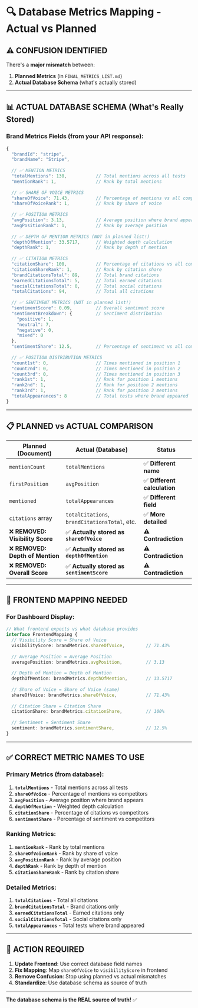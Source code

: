 # 🔍 Database Metrics Mapping - Actual vs Planned

## ⚠️ **CONFUSION IDENTIFIED**

There's a **major mismatch** between:
1. **Planned Metrics** (in `FINAL_METRICS_LIST.md`)
2. **Actual Database Schema** (what's actually stored)

---

## 📊 **ACTUAL DATABASE SCHEMA** (What's Really Stored)

### **Brand Metrics Fields** (from your API response):
```javascript
{
  "brandId": "stripe",
  "brandName": "Stripe",
  
  // ✅ MENTION METRICS
  "totalMentions": 130,           // Total mentions across all tests
  "mentionRank": 1,               // Rank by total mentions
  
  // ✅ SHARE OF VOICE METRICS  
  "shareOfVoice": 71.43,          // Percentage of mentions vs all competitors
  "shareOfVoiceRank": 1,          // Rank by share of voice
  
  // ✅ POSITION METRICS
  "avgPosition": 3.13,            // Average position where brand appears
  "avgPositionRank": 1,           // Rank by average position
  
  // ✅ DEPTH OF MENTION METRICS (NOT in planned list!)
  "depthOfMention": 33.5717,      // Weighted depth calculation
  "depthRank": 1,                 // Rank by depth of mention
  
  // ✅ CITATION METRICS
  "citationShare": 100,           // Percentage of citations vs all competitors
  "citationShareRank": 1,         // Rank by citation share
  "brandCitationsTotal": 89,      // Total brand citations
  "earnedCitationsTotal": 5,      // Total earned citations
  "socialCitationsTotal": 0,      // Total social citations
  "totalCitations": 94,           // Total all citations
  
  // ✅ SENTIMENT METRICS (NOT in planned list!)
  "sentimentScore": 0.09,         // Overall sentiment score
  "sentimentBreakdown": {         // Sentiment distribution
    "positive": 1,
    "neutral": 7, 
    "negative": 0,
    "mixed": 0
  },
  "sentimentShare": 12.5,         // Percentage of sentiment vs all competitors
  
  // ✅ POSITION DISTRIBUTION METRICS
  "count1st": 0,                  // Times mentioned in position 1
  "count2nd": 0,                  // Times mentioned in position 2  
  "count3rd": 0,                  // Times mentioned in position 3
  "rank1st": 1,                   // Rank for position 1 mentions
  "rank2nd": 1,                   // Rank for position 2 mentions
  "rank3rd": 1,                   // Rank for position 3 mentions
  "totalAppearances": 8           // Total tests where brand appeared
}
```

---

## 📋 **PLANNED vs ACTUAL COMPARISON**

| **Planned (Document)** | **Actual (Database)** | **Status** |
|------------------------|----------------------|------------|
| `mentionCount` | `totalMentions` | ✅ **Different name** |
| `firstPosition` | `avgPosition` | ✅ **Different calculation** |
| `mentioned` | `totalAppearances` | ✅ **Different field** |
| `citations` array | `totalCitations`, `brandCitationsTotal`, etc. | ✅ **More detailed** |
| ❌ **REMOVED: Visibility Score** | ✅ **Actually stored as `shareOfVoice`** | ⚠️ **Contradiction** |
| ❌ **REMOVED: Depth of Mention** | ✅ **Actually stored as `depthOfMention`** | ⚠️ **Contradiction** |
| ❌ **REMOVED: Overall Score** | ✅ **Actually stored as `sentimentScore`** | ⚠️ **Contradiction** |

---

## 🎯 **FRONTEND MAPPING NEEDED**

### **For Dashboard Display**:
```typescript
// What frontend expects vs what database provides
interface FrontendMapping {
  // Visibility Score = Share of Voice
  visibilityScore: brandMetrics.shareOfVoice,        // 71.43%
  
  // Average Position = Average Position  
  averagePosition: brandMetrics.avgPosition,         // 3.13
  
  // Depth of Mention = Depth of Mention
  depthOfMention: brandMetrics.depthOfMention,       // 33.5717
  
  // Share of Voice = Share of Voice (same)
  shareOfVoice: brandMetrics.shareOfVoice,           // 71.43%
  
  // Citation Share = Citation Share
  citationShare: brandMetrics.citationShare,         // 100%
  
  // Sentiment = Sentiment Share
  sentiment: brandMetrics.sentimentShare,            // 12.5%
}
```

---

## ✅ **CORRECT METRIC NAMES TO USE**

### **Primary Metrics** (from database):
1. **`totalMentions`** - Total mentions across all tests
2. **`shareOfVoice`** - Percentage of mentions vs competitors  
3. **`avgPosition`** - Average position where brand appears
4. **`depthOfMention`** - Weighted depth calculation
5. **`citationShare`** - Percentage of citations vs competitors
6. **`sentimentShare`** - Percentage of sentiment vs competitors

### **Ranking Metrics**:
1. **`mentionRank`** - Rank by total mentions
2. **`shareOfVoiceRank`** - Rank by share of voice
3. **`avgPositionRank`** - Rank by average position
4. **`depthRank`** - Rank by depth of mention
5. **`citationShareRank`** - Rank by citation share

### **Detailed Metrics**:
1. **`totalCitations`** - Total all citations
2. **`brandCitationsTotal`** - Brand citations only
3. **`earnedCitationsTotal`** - Earned citations only
4. **`socialCitationsTotal`** - Social citations only
5. **`totalAppearances`** - Total tests where brand appeared

---

## 🚨 **ACTION REQUIRED**

1. **Update Frontend**: Use correct database field names
2. **Fix Mapping**: Map `shareOfVoice` to `visibilityScore` in frontend
3. **Remove Confusion**: Stop using planned vs actual mismatches
4. **Standardize**: Use database schema as source of truth

---

**The database schema is the REAL source of truth!** ✅


